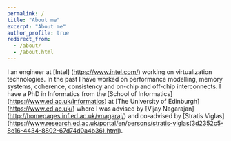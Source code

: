 ```yaml
---
permalink: /
title: "About me"
excerpt: "About me"
author_profile: true
redirect_from: 
  - /about/
  - /about.html
---
```


I an engineer at [Intel] (https://www.intel.com/) working on virtualization technologies. In the past I have worked on performance modelling, memory systems, coherence, consistency and on-chip and off-chip interconnects. I have a PhD in Informatics from the [School of Informatics] (https://www.ed.ac.uk/informatics) at [The University of Edinburgh] (https://www.ed.ac.uk/) where I was advised by [Vijay Nagarajan] (http://homepages.inf.ed.ac.uk/vnagaraj/) and co-advised by [Stratis Viglas] (https://www.research.ed.ac.uk/portal/en/persons/stratis-viglas(3d2352c5-8e16-4434-8802-67d74d0a4b36).html).

